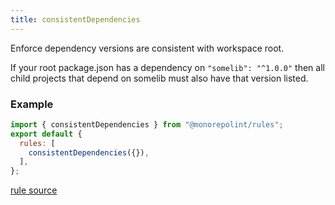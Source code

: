 ```yaml
---
title: consistentDependencies
---
```


Enforce dependency versions are consistent with workspace root.

If your root package.json has a dependency on `"somelib": "^1.0.0"` then all child projects that depend on somelib must also have that version listed.

### Example

```javascript
import { consistentDependencies } from "@monorepolint/rules";
export default {
  rules: [
    consistentDependencies({}),
  ],
};
```

[rule source](https://github.com/monorepolint/monorepolint/blob/main/packages/rules/src/consistentDependencies.ts)
